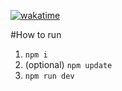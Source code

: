[![wakatime](https://wakatime.com/badge/github/H7KZ/ChatAppKominekJan.svg)](https://wakatime.com/badge/github/H7KZ/ChatAppKominekJan)

#How to run 
1. ```npm i```
2. (optional) ```npm update```
3. ```npm run dev```
